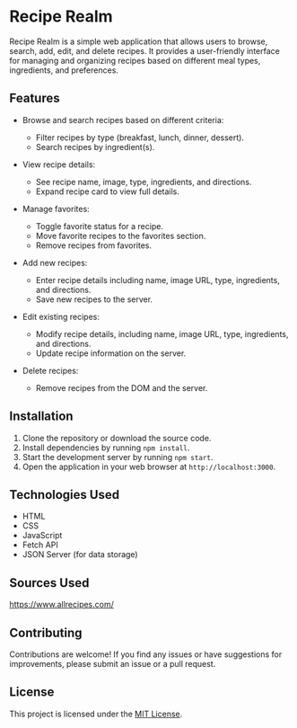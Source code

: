 # Recipe Realm

Recipe Realm is a simple web application that allows users to browse, search, add, edit, and delete recipes. It provides a user-friendly interface for managing and organizing recipes based on different meal types, ingredients, and preferences.

## Features

- Browse and search recipes based on different criteria:
  - Filter recipes by type (breakfast, lunch, dinner, dessert).
  - Search recipes by ingredient(s).

- View recipe details:
  - See recipe name, image, type, ingredients, and directions.
  - Expand recipe card to view full details.

- Manage favorites:
  - Toggle favorite status for a recipe.
  - Move favorite recipes to the favorites section.
  - Remove recipes from favorites.

- Add new recipes:
  - Enter recipe details including name, image URL, type, ingredients, and directions.
  - Save new recipes to the server.

- Edit existing recipes:
  - Modify recipe details, including name, image URL, type, ingredients, and directions.
  - Update recipe information on the server.

- Delete recipes:
  - Remove recipes from the DOM and the server.

## Installation

1. Clone the repository or download the source code.
2. Install dependencies by running `npm install`.
3. Start the development server by running `npm start`.
4. Open the application in your web browser at `http://localhost:3000`.

## Technologies Used

- HTML
- CSS
- JavaScript
- Fetch API
- JSON Server (for data storage)

## Sources Used

https://www.allrecipes.com/

## Contributing

Contributions are welcome! If you find any issues or have suggestions for improvements, please submit an issue or a pull request.

## License

This project is licensed under the [MIT License](LICENSE).
